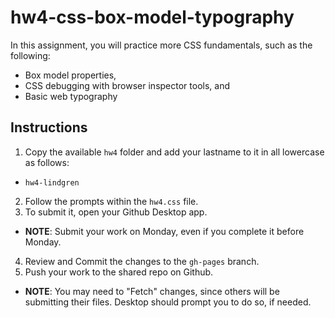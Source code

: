 # hw4-css-box-model-typography

In this assignment, you will practice more CSS fundamentals, such as the following:

- Box model properties,
- CSS debugging with browser inspector tools, and
- Basic web typography

## Instructions

1. Copy the available `hw4` folder and add your lastname to it in all lowercase as follows:
  - `hw4-lindgren`
2. Follow the prompts within the `hw4.css` file.
3. To submit it, open your Github Desktop app.
  - **NOTE**: Submit your work on Monday, even if you complete it before Monday.
4. Review and Commit the changes to the `gh-pages` branch.
5. Push your work to the shared repo on Github.
  - **NOTE**: You may need to "Fetch" changes, since others will be submitting their files. Desktop should prompt you to do so, if needed.